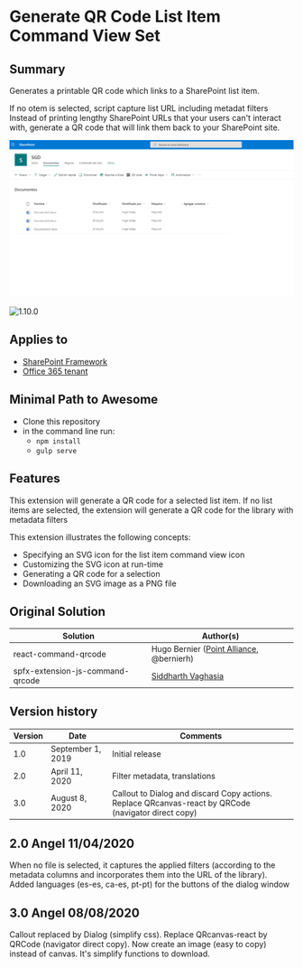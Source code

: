 # Generate QR Code List Item Command View Set

## Summary

Generates a printable QR code which links to a SharePoint list item.

If no otem is selected, script capture list URL including metadat filters
Instead of printing lengthy SharePoint URLs that your users can't interact with, generate a QR code that will link them back to your SharePoint site.

![QR Code in Action](./assets/QRCode.gif)


![1.10.0](https://img.shields.io/badge/version-1.10.0-green.svg)

## Applies to

* [SharePoint Framework](https://dev.office.com/sharepoint)
* [Office 365 tenant](https://dev.office.com/sharepoint/docs/spfx/set-up-your-development-environment)

## Minimal Path to Awesome

* Clone this repository
* in the command line run:
  * `npm install`
  * `gulp serve`

## Features

This extension will generate a QR code for a selected list item. If no list items are selected, the extension will generate a QR code for the library with metadata filters

This extension illustrates the following concepts:

* Specifying an SVG icon for the list item command view icon
* Customizing the SVG icon at run-time
* Generating a QR code for a selection
* Downloading an SVG image as a PNG file

## Original Solution

Solution|Author(s)
--------|---------
react-command-qrcode | Hugo Bernier ([Point Alliance](pointalliance.com), @bernierh)
spfx-extension-js-command-qrcode | [Siddharth Vaghasia](https://siddharthvaghasia.com/)

## Version history

Version|Date|Comments
-------|----|--------
1.0|September 1, 2019|Initial release
2.0|April 11, 2020|Filter metadata, translations
3.0|August 8, 2020|Callout to Dialog and discard Copy actions. Replace QRcanvas-react by QRCode (navigator direct copy)

## 2.0 Angel 11/04/2020
When no file is selected, it captures the applied filters (according to the metadata columns and incorporates them into the URL of the library).
Added languages (es-es, ca-es, pt-pt) for the buttons of the dialog window

## 3.0  Angel 08/08/2020
Callout replaced  by Dialog (simplify css).
Replace QRcanvas-react by QRCode (navigator direct copy). Now create an image (easy to copy) instead of canvas. It's simplify functions to download.